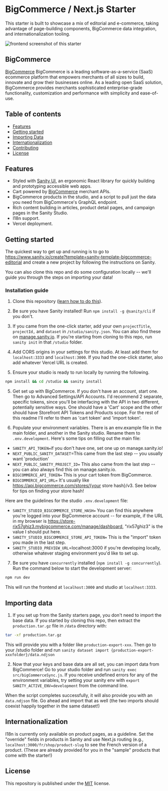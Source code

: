 # BigCommerce / Next.js Starter

This starter is built to showcase a mix of editorial and e-commerce, taking advantage of page-building components, BigCommerce data integration, and internationalization tooling.

![frontend screenshot of this starter](https://github.com/sanity-io/sanity-template-bigcommerce-editorial/blob/main/assets/frontend.png)

## BigCommerce

[BigCommerce](https://bigcommerce.com) BigCommerce is a leading software-as-a-service (SaaS) ecommerce platform that empowers merchants of all sizes to build, innovate and grow their businesses online. As a leading open SaaS solution, BigCommerce provides merchants sophisticated enterprise-grade functionality, customization and performance with simplicity and ease-of-use.

## Table of contents

- [Features](#features)
- [Getting started](#getting-started)
- [Importing Data](#importing-data)
- [Internationalization](#internationalization)
- [Contributing](#contributing)
- [License](#license) 

## Features

- Styled with [Sanity UI](https://sanity.io/ui), an ergonomic React library for quickly building and prototyping accessible web apps.
- Cart powered by [BigCommerce](https://bigcommerce.com) merchant APIs.
- BigCommerce products in the studio, and a script to pull just the data you need from BigCommerce's GraphQL endpoint.
- Rich content building in articles, product detail pages, and campaign pages in the Sanity Studio.
- I18n support.
- Vercel deployment.

## Getting started

The quickest way to get up and running is to go to https://www.sanity.io/create?template=sanity-template-bigcommerce-editorial and create a new project by following the instructions on Sanity.

You can also clone this repo and do some configuration locally -- we'll guide you through the steps on importing your data!

### Installation guide

1. Clone this repository ([learn how to do this](https://docs.github.com/en/github/creating-cloning-and-archiving-repositories/cloning-a-repository)).

2. Be sure you have Sanity installed! Run `npm install -g @sanity/cli` if you don't.

3. If you came from the one-click starter, add your own `projectTitle`, `projectId,` and `dataset` in `/studio/sanity.json`. You can also find these on [manage.sanity.io](https://manage.sanity.io). If you're starting from cloning to this repo, run `sanity init` in that `/studio` folder.

4. Add CORS origins in your settings for this studio. At least add them for `localhost:3333` and `localhost:3000`. If you had the one-click starter, also add whatever Vercel URL is created.

5. Ensure your studio is ready to run locally by running the following. 

```bash
npm install && cd /studio && sanity install
```

5. Get set up with BigCommerce. If you don't have an account, start one. Then go to Advanced Settings/API Accounts. I'd recommend 2 separate, specific tokens, since you'll be interfacing with the API in two different, potentially sensitive ways. One should have a 'Cart' scope and the other should have Storefront API Tokens and Products scope. For the rest of this readme I'll refer to them as 'cart token' and 'import token'.

6. Populate your environment variables. There is an env.example file in the main folder, and another in the Sanity studio. Rename them to `.env.development`. Here's some tips on filling out the main file:

- `SANITY_API_TOKEN=`if you don't have one, set one up on manage.sanity.io!
- `NEXT_PUBLIC_SANITY_DATASET`=This came from the last step -- you usually want 'production'
- `NEXT_PUBLIC_SANITY_PROJECT_ID=` This also came from the last step -- you can also always find this on manage.sanity.io.
- `BIGCOMMERCE_API_TOKEN=` This is your cart token from BigCommerce.
- `BIGCOMMERCE_API_URL=` It's usually like https://api.bigcommerce.com/stores/{your store hash}/v3. See below for tips on finding your store hash!


Here are the guidelines for the  studio `.env.development` file:

- `SANITY_STUDIO_BIGCOMMERCE_STORE_HASH=` You can find this anywhere you're logged into your BigCommerce account -- for example, if the URL in my browser is https://store-rix57ghiz3.mybigcommerce.com/manage/dashboard, "rix57ghiz3" is the value I should put here.
- `SANITY_STUDIO_BIGCOMMERCE_STORE_API_TOKEN=` This is the "import" token you made in the last step.
- `SANITY_STUDIO_PREVIEW_URL`=localhost:3000 if you're developing locally, otherwise whatever staging environment you'd like to set up.

7. Be sure you have `concurrently` installed (`npm install -g concurrently`). Run the command below to start the development server:

```bash
npm run dev
```

This will run the frontend at `localhost:3000` and studio at `localhost:3333`.

## Importing data

1. If you set up from the Sanity starters page, you don't need to import the base data. If you started by cloning this repo, then extract the `production.tar.gz` file in `/data` directory with:

```bash
tar -xf production.tar.gz
```

This will provide you with a folder like `production-export-xxx`.  Then go to your /studio folder and run `sanity dataset import {production-export-xxxfolder}/data.ndjson`


2. Now that your keys and base data are all set, you can import data from BigCommerce! Go to your studio folder and run `sanity exec src/bigCommerceSync.js`. If you receive undefined errors for any of the environment variables, try setting your sanity env with `export SANITY_ACTIVE_ENV=development` from the command line.

When the script completes successfully, it will also provide you with an `data.ndjson` file. Go ahead and import that as well (the two imports should coexist happily together in the same dataset!)

## Internationalization

I18n is currently only available on product pages, as a guideline. Set the "override" fields in products in Sanity and use Next.js routing (e.g., `localhost:3000/fr/shop/product-slug` to see the French version of a product. (These are already provided for you in the "sample" products that come with the starter!)

## License

This repository is published under the [MIT](LICENSE) license.

